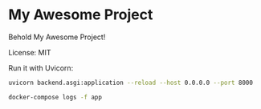 # My Awesome Project

Behold My Awesome Project!

License: MIT

Run it with Uvicorn:

```bash
uvicorn backend.asgi:application --reload --host 0.0.0.0 --port 8000
```

```sh
docker-compose logs -f app
```